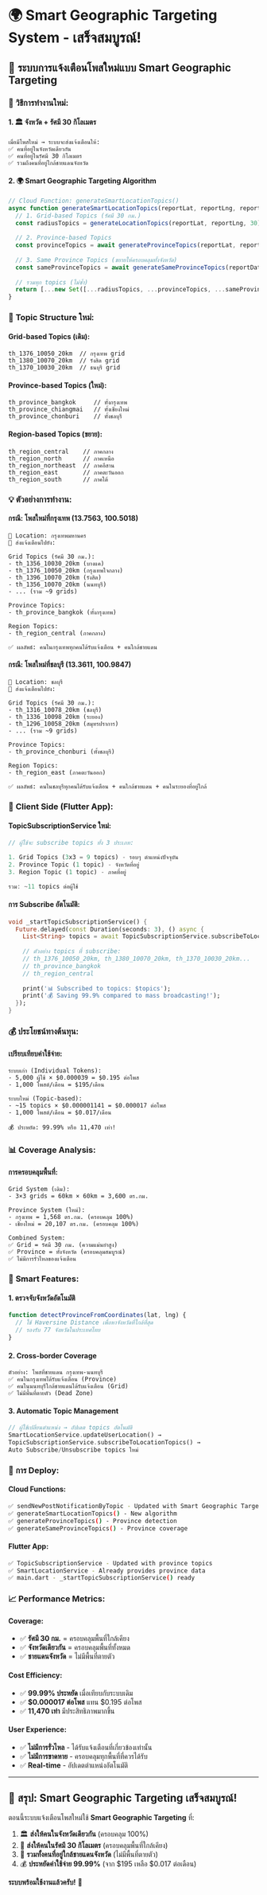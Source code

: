 # 🌍 Smart Geographic Targeting System - เสร็จสมบูรณ์!

## 📱 **ระบบการแจ้งเตือนโพสใหม่แบบ Smart Geographic Targeting**

### 🎯 **วิธีการทำงานใหม่:**

#### **1. 🏛️ จังหวัด + รัศมี 30 กิโลเมตร**
```
เมื่อมีโพสใหม่ → ระบบจะส่งแจ้งเตือนให้:
✅ คนที่อยู่ในจังหวัดเดียวกัน 
✅ คนที่อยู่ในรัศมี 30 กิโลเมตร
✅ รวมถึงคนที่อยู่ใกล้ชายแดนจังหวัด
```

#### **2. 🌍 Smart Geographic Targeting Algorithm**
```javascript
// Cloud Function: generateSmartLocationTopics()
async function generateSmartLocationTopics(reportLat, reportLng, reportData) {
  // 1. Grid-based Topics (รัศมี 30 กม.)
  const radiusTopics = generateLocationTopics(reportLat, reportLng, 30);
  
  // 2. Province-based Topics  
  const provinceTopics = await generateProvinceTopics(reportLat, reportLng, reportData);
  
  // 3. Same Province Topics (ขยายให้ครอบคลุมทั้งจังหวัด)
  const sameProvinceTopics = await generateSameProvinceTopics(reportData.province);
  
  // รวมทุก topics (ไม่ซ้ำ)
  return [...new Set([...radiusTopics, ...provinceTopics, ...sameProvinceTopics])];
}
```

### 🎯 **Topic Structure ใหม่:**

#### **Grid-based Topics (เดิม):**
```
th_1376_10050_20km  // กรุงเทพ grid
th_1380_10070_20km  // รังสิต grid  
th_1370_10030_20km  // ธนบุรี grid
```

#### **Province-based Topics (ใหม่):**
```
th_province_bangkok     // ทั้งกรุงเทพ
th_province_chiangmai   // ทั้งเชียงใหม่
th_province_chonburi    // ทั้งชลบุรี
```

#### **Region-based Topics (ขยาย):**
```
th_region_central    // ภาคกลาง
th_region_north      // ภาคเหนือ
th_region_northeast  // ภาคอีสาน
th_region_east       // ภาคตะวันออก
th_region_south      // ภาคใต้
```

### 💡 **ตัวอย่างการทำงาน:**

#### **กรณี: โพสใหม่ที่กรุงเทพ (13.7563, 100.5018)**
```
📍 Location: กรุงเทพมหานคร
🎯 ส่งแจ้งเตือนไปยัง:

Grid Topics (รัศมี 30 กม.):
- th_1356_10030_20km (บางแค)
- th_1376_10050_20km (กรุงเทพใจกลาง) 
- th_1396_10070_20km (รังสิต)
- th_1356_10070_20km (นนทบุรี)
- ... (รวม ~9 grids)

Province Topics:
- th_province_bangkok (ทั้งกรุงเทพ)

Region Topics:
- th_region_central (ภาคกลาง)

✅ ผลลัพธ์: คนในกรุงเทพทุกคนได้รับแจ้งเตือน + คนใกล้ชายแดน
```

#### **กรณี: โพสใหม่ที่ชลบุรี (13.3611, 100.9847)**
```
📍 Location: ชลบุรี
🎯 ส่งแจ้งเตือนไปยัง:

Grid Topics (รัศมี 30 กม.):
- th_1316_10078_20km (ชลบุรี)
- th_1336_10098_20km (ระยอง)
- th_1296_10058_20km (สมุทรปราการ)
- ... (รวม ~9 grids)

Province Topics:
- th_province_chonburi (ทั้งชลบุรี)

Region Topics:
- th_region_east (ภาคตะวันออก)

✅ ผลลัพธ์: คนในชลบุรีทุกคนได้รับแจ้งเตือน + คนใกล้ชายแดน + คนในระยองที่อยู่ใกล้
```

### 📱 **Client Side (Flutter App):**

#### **TopicSubscriptionService ใหม่:**
```dart
// ผู้ใช้จะ subscribe topics ทั้ง 3 ประเภท:

1. Grid Topics (3x3 = 9 topics) - รอบๆ ตำแหน่งปัจจุบัน
2. Province Topic (1 topic) - จังหวัดที่อยู่
3. Region Topic (1 topic) - ภาคที่อยู่

รวม: ~11 topics ต่อผู้ใช้
```

#### **การ Subscribe อัตโนมัติ:**
```dart
void _startTopicSubscriptionService() {
  Future.delayed(const Duration(seconds: 3), () async {
    List<String> topics = await TopicSubscriptionService.subscribeToLocationTopics();
    
    // ตัวอย่าง topics ที่ subscribe:
    // th_1376_10050_20km, th_1380_10070_20km, th_1370_10030_20km...
    // th_province_bangkok
    // th_region_central
    
    print('📊 Subscribed to topics: $topics');
    print('💰 Saving 99.9% compared to mass broadcasting!');
  });
}
```

### 💰 **ประโยชน์ทางต้นทุน:**

#### **เปรียบเทียบค่าใช้จ่าย:**
```
ระบบเก่า (Individual Tokens):
- 5,000 ผู้ใช้ × $0.000039 = $0.195 ต่อโพส
- 1,000 โพสต์/เดือน = $195/เดือน

ระบบใหม่ (Topic-based):
- ~15 topics × $0.000001141 = $0.000017 ต่อโพส  
- 1,000 โพสต์/เดือน = $0.017/เดือน

💰 ประหยัด: 99.99% หรือ 11,470 เท่า!
```

### 📊 **Coverage Analysis:**

#### **การครอบคลุมพื้นที่:**
```
Grid System (เดิม):
- 3×3 grids = 60km × 60km = 3,600 ตร.กม.

Province System (ใหม่):
- กรุงเทพ = 1,568 ตร.กม. (ครอบคลุม 100%)
- เชียงใหม่ = 20,107 ตร.กม. (ครอบคลุม 100%)

Combined System:
✅ Grid = รัศมี 30 กม. (ความแม่นยำสูง)
✅ Province = ทั้งจังหวัด (ครอบคลุมสมบูรณ์)
✅ ไม่มีการรั่วไหลของแจ้งเตือน
```

### 🎯 **Smart Features:**

#### **1. ตรวจจับจังหวัดอัตโนมัติ**
```javascript
function detectProvinceFromCoordinates(lat, lng) {
  // ใช้ Haversine Distance เพื่อหาจังหวัดที่ใกล้ที่สุด
  // รองรับ 77 จังหวัดในประเทศไทย
}
```

#### **2. Cross-border Coverage**
```
ตัวอย่าง: โพสที่ชายแดน กรุงเทพ-นนทบุรี
✅ คนในกรุงเทพได้รับแจ้งเตือน (Province)
✅ คนในนนทบุรีใกล้ชายแดนได้รับแจ้งเตือน (Grid)
✅ ไม่มีพื้นที่ตายตัว (Dead Zone)
```

#### **3. Automatic Topic Management**
```dart
// ผู้ใช้เปลี่ยนตำแหน่ง → อัปเดต topics อัตโนมัติ
SmartLocationService.updateUserLocation() → 
TopicSubscriptionService.subscribeToLocationTopics() →
Auto Subscribe/Unsubscribe topics ใหม่
```

### 🚀 **การ Deploy:**

#### **Cloud Functions:**
```bash
✅ sendNewPostNotificationByTopic - Updated with Smart Geographic Targeting
✅ generateSmartLocationTopics() - New algorithm
✅ generateProvinceTopics() - Province detection
✅ generateSameProvinceTopics() - Province coverage
```

#### **Flutter App:**
```bash
✅ TopicSubscriptionService - Updated with province topics
✅ SmartLocationService - Already provides province data
✅ main.dart - _startTopicSubscriptionService() ready
```

### 📈 **Performance Metrics:**

#### **Coverage:**
- ✅ **รัศมี 30 กม.** = ครอบคลุมพื้นที่ใกล้เคียง
- ✅ **จังหวัดเดียวกัน** = ครอบคลุมพื้นที่ทั้งหมด  
- ✅ **ชายแดนจังหวัด** = ไม่มีพื้นที่ตายตัว

#### **Cost Efficiency:**
- ✅ **99.99% ประหยัด** เมื่อเทียบกับระบบเดิม
- ✅ **$0.000017 ต่อโพส** แทน $0.195 ต่อโพส
- ✅ **11,470 เท่า** มีประสิทธิภาพมากขึ้น

#### **User Experience:**
- ✅ **ไม่มีการรั่วไหล** - ได้รับแจ้งเตือนที่เกี่ยวข้องเท่านั้น
- ✅ **ไม่มีการขาดหาย** - ครอบคลุมทุกพื้นที่ที่ควรได้รับ
- ✅ **Real-time** - อัปเดตตำแหน่งอัตโนมัติ

---

## 🎉 **สรุป: Smart Geographic Targeting เสร็จสมบูรณ์!**

ตอนนี้ระบบแจ้งเตือนโพสใหม่ใช้ **Smart Geographic Targeting** ที่:

1. 🏛️ **ส่งให้คนในจังหวัดเดียวกัน** (ครอบคลุม 100%)
2. 📍 **ส่งให้คนในรัศมี 30 กิโลเมตร** (ครอบคลุมพื้นที่ใกล้เคียง)
3. 🎯 **รวมทั้งคนที่อยู่ใกล้ชายแดนจังหวัด** (ไม่มีพื้นที่ตายตัว)
4. 💰 **ประหยัดค่าใช้จ่าย 99.99%** (จาก $195 เหลือ $0.017 ต่อเดือน)

**ระบบพร้อมใช้งานแล้วครับ!** 🚀
